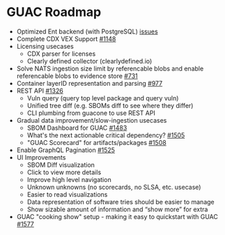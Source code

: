 # GUAC Roadmap

- Optimized Ent backend (with PostgreSQL) [issues](https://github.com/guacsec/guac/issues?q=is%3Aissue+is%3Aopen+ent)
- Complete CDX VEX Support [#1148](https://github.com/guacsec/guac/issues/1148)
- Licensing usecases
  - CDX parser for licenses
  - Clearly defined collector (clearlydefined.io)
- Solve NATS ingestion size limit by referencable blobs and enable referencable blobs to evidence store [#731](https://github.com/guacsec/guac/issues/731)
- Container layerID representation and parsing [#977](https://github.com/guacsec/guac/issues/977)
- REST API [#1326](https://github.com/guacsec/guac/issues/1326)
    - Vuln query (query top level package and query vuln)
    - Unified tree diff (e.g. SBOMs diff to see where they differ)
    - CLI plumbing from guacone to use REST API
- Gradual data improvement/slow-ingestion usecases
  - SBOM Dashboard for GUAC [#1483](https://github.com/guacsec/guac/issues/1483)
  - What's the next actionable critical dependency? [#1505](https://github.com/guacsec/guac/issues/1505)
  - "GUAC Scorecard" for artifacts/packages [#1508](https://github.com/guacsec/guac/issues/1508)
- Enable GraphQL Pagination [#1525](https://github.com/guacsec/guac/issues/1525)
- UI Improvements
    - SBOM Diff visualization
    - Click to view more details
    - Improve high level navigation
    - Unknown unknowns (no scorecards, no SLSA, etc. usecase)
    - Easier to read visualizations
    - Data representation of software tries should be easier to manage
    - Show sizable amount of information and “show more” for extra
- GUAC "cooking show" setup - making it easy to quickstart with GUAC [#1577](https://github.com/guacsec/guac/issues/1577)
